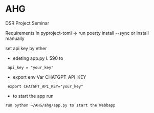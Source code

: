# AHG
DSR Project Seminar

Requirements in pyproject-toml -> run poerty install --sync or install manually

set api key by ether
- edeting app.py l. 590 to
 ```code
  api_key = "your_key"
  ```
- export env Var CHATGPT_API_KEY
 ```code
  export CHATGPT_API_KEY="your_key"
  ```

- to start the app run
```code
run python ~/AHG/ahg/app.py to start the Webbapp
```
